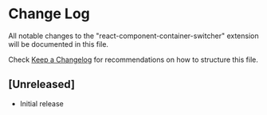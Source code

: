 # Change Log
All notable changes to the "react-component-container-switcher" extension will be documented in this file.

Check [Keep a Changelog](http://keepachangelog.com/) for recommendations on how to structure this file.

## [Unreleased]
- Initial release